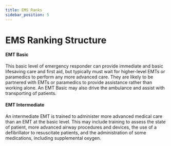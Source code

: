 ```yaml
---
title: EMS Ranks
sidebar_position: 5
---
```


# EMS Ranking Structure


#### **EMT Basic**

This basic level of emergency responder can provide immediate and basic lifesaving care and first aid, but typically must wait for higher-level EMTs or paramedics to perform any more advanced care. They are likely to be partnered with EMTs or paramedics to provide assistance rather than working alone. An EMT Basic may also drive the ambulance and assist with transporting of patients.

#### **EMT Intermediate**

An intermediate EMT is trained to administer more advanced medical care than an EMT at the basic level. This may include training to assess the state of patient, more advanced airway procedures and devices, the use of a defibrillator to resuscitate patients, and the administration of some medications, including supplemental oxygen.



